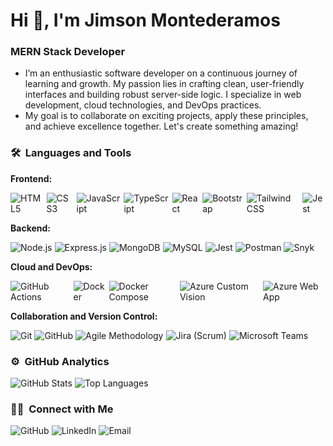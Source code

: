 # Hi 👋, I'm Jimson Montederamos
### MERN Stack Developer

- I’m an enthusiastic software developer on a continuous journey of learning and growth. My passion lies in crafting clean, user-friendly interfaces and building robust server-side logic. I specialize in web development, cloud technologies, and DevOps practices.
- My goal is to collaborate on exciting projects, apply these principles, and achieve excellence together. Let's create something amazing!

### 🛠 &nbsp;Languages and Tools

**Frontend:**
<div style="display: flex; gap: 4px;">
    <img src="https://img.shields.io/badge/-HTML5-%23E44D27?style=for-the-badge&logo=html5&logoColor=ffffff" alt="HTML5">
    <img src="https://img.shields.io/badge/-CSS3-%231572B6?style=for-the-badge&logo=css3" alt="CSS3">
    <img src="https://img.shields.io/badge/-JavaScript-%23F7DF1C?style=for-the-badge&logo=javascript&logoColor=000000&labelColor=%23F7DF1C&color=%23FFCE5A" alt="JavaScript">
    <img src="https://img.shields.io/badge/TypeScript-3178C6?style=for-the-badge&logo=typescript&logoColor=white" alt="TypeScript">
    <img src="https://img.shields.io/badge/-React-61DAFB?style=for-the-badge&logo=react&logoColor=ffffff" alt="React">
    <img src="https://img.shields.io/badge/Bootstrap-7952B3?style=for-the-badge&logo=bootstrap&logoColor=white" alt="Bootstrap">
    <img src="https://img.shields.io/badge/Tailwind_CSS-38B2AC?style=for-the-badge&logo=tailwind-css&logoColor=white" alt="Tailwind CSS">
    <img src="https://img.shields.io/badge/Jest-C21325?style=for-the-badge&logo=jest&logoColor=white" alt="Jest">
</div>

**Backend:**
<div style="display: flex; gap: 4px;">
    <img src="https://img.shields.io/badge/-Nodejs-339933?style=for-the-badge&logo=Node.js&logoColor=ffffff" alt="Node.js">
    <img src="https://img.shields.io/badge/Express.js-000000?style=for-the-badge&logo=express&logoColor=white" alt="Express.js">
    <img src="https://img.shields.io/badge/MongoDB-4EA94B?style=for-the-badge&logo=mongodb&logoColor=white" alt="MongoDB">
    <img src="https://img.shields.io/badge/MySQL-4479A1?style=for-the-badge&logo=mysql&logoColor=white" alt="MySQL">
    <img src="https://img.shields.io/badge/Jest-C21325?style=for-the-badge&logo=jest&logoColor=white" alt="Jest">
    <img src="https://img.shields.io/badge/Postman-FF6C37?style=for-the-badge&logo=postman&logoColor=white" alt="Postman">
    <img src="https://img.shields.io/badge/Snyk-4C6EF5?style=for-the-badge&logo=snyk&logoColor=white" alt="Snyk">
</div>

**Cloud and DevOps:**
<div style="display: flex; gap: 4px;">
    <img src="https://img.shields.io/badge/GitHub%20Actions-2088FF?style=for-the-badge&logo=github-actions&logoColor=white" alt="GitHub Actions">
    <img src="https://img.shields.io/badge/Docker-2496ED?style=for-the-badge&logo=docker&logoColor=white" alt="Docker">
    <img src="https://img.shields.io/badge/Docker%20Compose-2496ED?style=for-the-badge&logo=docker&logoColor=white" alt="Docker Compose">
    <img src="https://img.shields.io/badge/Azure%20Custom%20Vision-0078D4?style=for-the-badge&logo=microsoft-azure&logoColor=white" alt="Azure Custom Vision">
    <img src="https://img.shields.io/badge/Azure%20Web%20App-0089D6?style=for-the-badge&logo=microsoft-azure&logoColor=white" alt="Azure Web App">
</div>

**Collaboration and Version Control:**
<div style="display: flex; gap: 4px;">
    <img src="https://img.shields.io/badge/-Git-%23F05032?style=for-the-badge&logo=git&logoColor=%23ffffff" alt="Git">
    <img src="https://img.shields.io/badge/-GitHub-181717?style=for-the-badge&logo=github" alt="GitHub">
    <img src="https://img.shields.io/badge/Agile-0095D5?style=for-the-badge&logo=agile&logoColor=white" alt="Agile Methodology">
    <img src="https://img.shields.io/badge/Jira-0052CC?style=for-the-badge&logo=jira&logoColor=white" alt="Jira (Scrum)">
    <img src="https://img.shields.io/badge/Microsoft%20Teams-6264A7?style=for-the-badge&logo=microsoft-teams&logoColor=white" alt="Microsoft Teams">
</div>

### ⚙️ &nbsp;GitHub Analytics

![GitHub Stats](https://github-readme-stats-eight-theta.vercel.app/api?username=vivek9patel&show_icons=true&theme=algolia&include_all_commits=true&count_private=true)
![Top Languages](https://github-readme-stats-eight-theta.vercel.app/api/top-langs/?username=vivek9patel&layout=compact&langs_count=8&theme=algolia)

### 🤝🏻 &nbsp;Connect with Me
<div style="display: flex; gap: 4px;">
<img src="https://img.shields.io/badge/GitHub-181717?style=for-the-badge&logo=github&logoColor=white" alt="GitHub">
<img src="https://img.shields.io/badge/LinkedIn-0077B5?style=for-the-badge&logo=linkedin&logoColor=white" alt="LinkedIn">
<img src="https://img.shields.io/badge/Email-D14836?style=for-the-badge&logo=gmail&logoColor=white" alt="Email">
</div>

